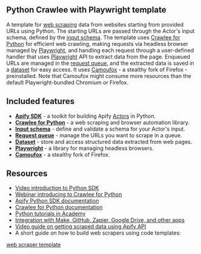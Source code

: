 ## Python Crawlee with Playwright template

A template for [web scraping](https://apify.com/web-scraping) data from websites starting from provided URLs using Python. The starting URLs are passed through the Actor's input schema, defined by the [input schema](https://docs.apify.com/platform/actors/development/input-schema). The template uses [Crawlee for Python](https://crawlee.dev/python) for efficient web crawling, making requests via headless browser managed by [Playwright](https://playwright.dev/python/), and handling each request through a user-defined handler that uses [Playwright](https://playwright.dev/python/) API to extract data from the page. Enqueued URLs are managed in the [request queue](https://crawlee.dev/python/api/class/RequestQueue), and the extracted data is saved in a [dataset](https://crawlee.dev/python/api/class/Dataset) for easy access. It uses [Camoufox](https://github.com/daijro/camoufox) - a stealthy fork of Firefox - preinstalled. Note that Camoufox might consume more resources than the default Playwright-bundled Chromium or Firefox.

## Included features

- **[Apify SDK](https://docs.apify.com/sdk/python/)** - a toolkit for building Apify [Actors](https://apify.com/actors) in Python.
- **[Crawlee for Python](https://crawlee.dev/python/)** - a web scraping and browser automation library.
- **[Input schema](https://docs.apify.com/platform/actors/development/input-schema)** - define and validate a schema for your Actor's input.
- **[Request queue](https://crawlee.dev/python/api/class/RequestQueue)** - manage the URLs you want to scrape in a queue.
- **[Dataset](https://crawlee.dev/python/api/class/Dataset)** - store and access structured data extracted from web pages.
- **[Playwright](https://playwright.dev/python/)** - a library for managing headless browsers.
- **[Camoufox](https://camoufox.com/)** - a stealthy fork of Firefox.


## Resources

- [Video introduction to Python SDK](https://www.youtube.com/watch?v=C8DmvJQS3jk)
- [Webinar introducing to Crawlee for Python](https://www.youtube.com/live/ip8Ii0eLfRY)
- [Apify Python SDK documentation](https://docs.apify.com/sdk/python/)
- [Crawlee for Python documentation](https://crawlee.dev/python/docs/quick-start)
- [Python tutorials in Academy](https://docs.apify.com/academy/python)
- [Integration with Make, GitHub, Zapier, Google Drive, and other apps](https://apify.com/integrations)
- [Video guide on getting scraped data using Apify API](https://www.youtube.com/watch?v=ViYYDHSBAKM)
- A short guide on how to build web scrapers using code templates:

[web scraper template](https://www.youtube.com/watch?v=u-i-Korzf8w)
